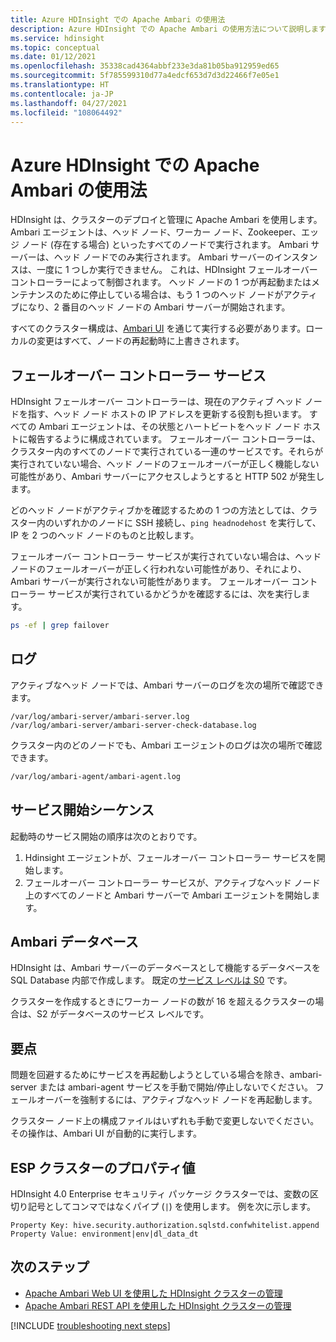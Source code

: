 ```yaml
---
title: Azure HDInsight での Apache Ambari の使用法
description: Azure HDInsight での Apache Ambari の使用方法について説明します。
ms.service: hdinsight
ms.topic: conceptual
ms.date: 01/12/2021
ms.openlocfilehash: 35338cad4364abbf233e3da81b05ba912959ed65
ms.sourcegitcommit: 5f785599310d77a4edcf653d7d3d22466f7e05e1
ms.translationtype: HT
ms.contentlocale: ja-JP
ms.lasthandoff: 04/27/2021
ms.locfileid: "108064492"
---
```

# <a name="apache-ambari-usage-in-azure-hdinsight"></a>Azure HDInsight での Apache Ambari の使用法

HDInsight は、クラスターのデプロイと管理に Apache Ambari を使用します。 Ambari エージェントは、ヘッド ノード、ワーカー ノード、Zookeeper、エッジ ノード (存在する場合) といったすべてのノードで実行されます。 Ambari サーバーは、ヘッド ノードでのみ実行されます。 Ambari サーバーのインスタンスは、一度に 1 つしか実行できません。 これは、HDInsight フェールオーバー コントローラーによって制御されます。 ヘッド ノードの 1 つが再起動またはメンテナンスのために停止している場合は、もう 1 つのヘッド ノードがアクティブになり、2 番目のヘッド ノードの Ambari サーバーが開始されます。

すべてのクラスター構成は、[Ambari UI](./hdinsight-hadoop-manage-ambari.md) を通じて実行する必要があります。ローカルの変更はすべて、ノードの再起動時に上書きされます。

## <a name="failover-controller-services"></a>フェールオーバー コントローラー サービス

HDInsight フェールオーバー コントローラーは、現在のアクティブ ヘッド ノードを指す、ヘッド ノード ホストの IP アドレスを更新する役割も担います。 すべての Ambari エージェントは、その状態とハートビートをヘッド ノード ホストに報告するように構成されています。 フェールオーバー コントローラーは、クラスター内のすべてのノードで実行されている一連のサービスです。それらが実行されていない場合、ヘッド ノードのフェールオーバーが正しく機能しない可能性があり、Ambari サーバーにアクセスしようとすると HTTP 502 が発生します。

どのヘッド ノードがアクティブかを確認するための 1 つの方法としては、クラスター内のいずれかのノードに SSH 接続し、`ping headnodehost` を実行して、IP を 2 つのヘッド ノードのものと比較します。

フェールオーバー コントローラー サービスが実行されていない場合は、ヘッド ノードのフェールオーバーが正しく行われない可能性があり、それにより、Ambari サーバーが実行されない可能性があります。 フェールオーバー コントローラー サービスが実行されているかどうかを確認するには、次を実行します。

```bash
ps -ef | grep failover
```

## <a name="logs"></a>ログ

アクティブなヘッド ノードでは、Ambari サーバーのログを次の場所で確認できます。

```
/var/log/ambari-server/ambari-server.log
/var/log/ambari-server/ambari-server-check-database.log
```

クラスター内のどのノードでも、Ambari エージェントのログは次の場所で確認できます。

```bash
/var/log/ambari-agent/ambari-agent.log
```

## <a name="service-start-sequences"></a>サービス開始シーケンス

起動時のサービス開始の順序は次のとおりです。

1. Hdinsight エージェントが、フェールオーバー コントローラー サービスを開始します。
1. フェールオーバー コントローラー サービスが、アクティブなヘッド ノード上のすべてのノードと Ambari サーバーで Ambari エージェントを開始します。

## <a name="ambari-database"></a>Ambari データベース

HDInsight は、Ambari サーバーのデータベースとして機能するデータベースを SQL Database 内部で作成します。 既定の[サービス レベルは S0](../azure-sql/database/elastic-pool-scale.md) です。

クラスターを作成するときにワーカー ノードの数が 16 を超えるクラスターの場合は、S2 がデータベースのサービス レベルです。

## <a name="takeaway-points"></a>要点

問題を回避するためにサービスを再起動しようとしている場合を除き、ambari-server または ambari-agent サービスを手動で開始/停止しないでください。 フェールオーバーを強制するには、アクティブなヘッド ノードを再起動します。

クラスター ノード上の構成ファイルはいずれも手動で変更しないでください。その操作は、Ambari UI が自動的に実行します。

## <a name="property-values-in-esp-clusters"></a>ESP クラスターのプロパティ値

HDInsight 4.0 Enterprise セキュリティ パッケージ クラスターでは、変数の区切り記号としてコンマではなくパイプ (`|`) を使用します。 例を次に示します。

```
Property Key: hive.security.authorization.sqlstd.confwhitelist.append
Property Value: environment|env|dl_data_dt
```

## <a name="next-steps"></a>次のステップ

* [Apache Ambari Web UI を使用した HDInsight クラスターの管理](hdinsight-hadoop-manage-ambari.md)
* [Apache Ambari REST API を使用した HDInsight クラスターの管理](hdinsight-hadoop-manage-ambari-rest-api.md)

[!INCLUDE [troubleshooting next steps](../../includes/hdinsight-troubleshooting-next-steps.md)]
